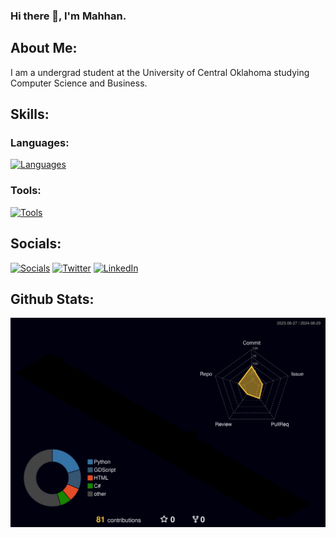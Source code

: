 ### Hi there 👋, I'm Mahhan.


## About Me:
I am a undergrad student at the University of Central Oklahoma studying Computer Science and Business. 

## Skills:

### Languages:
[![Languages](https://skillicons.dev/icons?i=cpp,cs,py)](https://skillicons.dev)
### Tools:
[![Tools](https://skillicons.dev/icons?i=godot,dotnet,git)](https://skillicons.dev)
## Socials:
[![Socials](https://skillicons.dev/icons?i=linkedin,twitter,instgram)](https://skillicons.dev)
<a href="http://www.twitter.com/mahhanakbaran"><img src="https://www.svgrepo.com/show/475689/twitter-color.svg" alt="Twitter" width="35px"/></a>
<a href="https://www.linkedin.com/in/mahhan-akbaran/"><img src="https://www.svgrepo.com/show/448234/linkedin.svg" alt="LinkedIn" width="35px"/></a>

## Github Stats:
<!--- ![LeetCode Stats](https://leetcard.jacoblin.cool/mahhanakbaran?theme=unicorn&font=Anek%20Devanagari) --->
![](./profile-3d-contrib/profile-night-rainbow.svg)

